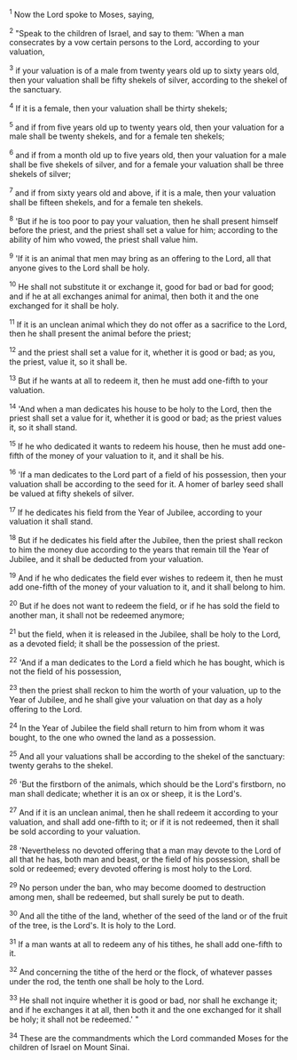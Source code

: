 <sup>1</sup> 
Now the Lord spoke to Moses, saying, 

<sup>2</sup> 
"Speak to the children of Israel, and say to them: 'When a man consecrates by a vow certain persons to the Lord, according to your valuation, 

<sup>3</sup> 
if your valuation is of a male from twenty years old up to sixty years old, then your valuation shall be fifty shekels of silver, according to the shekel of the sanctuary. 

<sup>4</sup> 
If it is a female, then your valuation shall be thirty shekels; 

<sup>5</sup> 
and if from five years old up to twenty years old, then your valuation for a male shall be twenty shekels, and for a female ten shekels; 

<sup>6</sup> 
and if from a month old up to five years old, then your valuation for a male shall be five shekels of silver, and for a female your valuation shall be three shekels of silver; 

<sup>7</sup> 
and if from sixty years old and above, if it is a male, then your valuation shall be fifteen shekels, and for a female ten shekels. 

<sup>8</sup> 
'But if he is too poor to pay your valuation, then he shall present himself before the priest, and the priest shall set a value for him; according to the ability of him who vowed, the priest shall value him. 

<sup>9</sup> 
'If it is an animal that men may bring as an offering to the Lord, all that anyone gives to the Lord shall be holy. 

<sup>10</sup> 
He shall not substitute it or exchange it, good for bad or bad for good; and if he at all exchanges animal for animal, then both it and the one exchanged for it shall be holy. 

<sup>11</sup> 
If it is an unclean animal which they do not offer as a sacrifice to the Lord, then he shall present the animal before the priest; 

<sup>12</sup> 
and the priest shall set a value for it, whether it is good or bad; as you, the priest, value it, so it shall be. 

<sup>13</sup> 
But if he wants at all to redeem it, then he must add one-fifth to your valuation. 

<sup>14</sup> 
'And when a man dedicates his house to be holy to the Lord, then the priest shall set a value for it, whether it is good or bad; as the priest values it, so it shall stand. 

<sup>15</sup> 
If he who dedicated it wants to redeem his house, then he must add one-fifth of the money of your valuation to it, and it shall be his. 

<sup>16</sup> 
'If a man dedicates to the Lord part of a field of his possession, then your valuation shall be according to the seed for it. A homer of barley seed shall be valued at fifty shekels of silver. 

<sup>17</sup> 
If he dedicates his field from the Year of Jubilee, according to your valuation it shall stand. 

<sup>18</sup> 
But if he dedicates his field after the Jubilee, then the priest shall reckon to him the money due according to the years that remain till the Year of Jubilee, and it shall be deducted from your valuation. 

<sup>19</sup> 
And if he who dedicates the field ever wishes to redeem it, then he must add one-fifth of the money of your valuation to it, and it shall belong to him. 

<sup>20</sup> 
But if he does not want to redeem the field, or if he has sold the field to another man, it shall not be redeemed anymore; 

<sup>21</sup> 
but the field, when it is released in the Jubilee, shall be holy to the Lord, as a devoted field; it shall be the possession of the priest. 

<sup>22</sup> 
'And if a man dedicates to the Lord a field which he has bought, which is not the field of his possession, 

<sup>23</sup> 
then the priest shall reckon to him the worth of your valuation, up to the Year of Jubilee, and he shall give your valuation on that day as a holy offering to the Lord. 

<sup>24</sup> 
In the Year of Jubilee the field shall return to him from whom it was bought, to the one who owned the land as a possession. 

<sup>25</sup> 
And all your valuations shall be according to the shekel of the sanctuary: twenty gerahs to the shekel. 

<sup>26</sup> 
'But the firstborn of the animals, which should be the Lord's firstborn, no man shall dedicate; whether it is an ox or sheep, it is the Lord's. 

<sup>27</sup> 
And if it is an unclean animal, then he shall redeem it according to your valuation, and shall add one-fifth to it; or if it is not redeemed, then it shall be sold according to your valuation. 

<sup>28</sup> 
'Nevertheless no devoted offering that a man may devote to the Lord of all that he has, both man and beast, or the field of his possession, shall be sold or redeemed; every devoted offering is most holy to the Lord. 

<sup>29</sup> 
No person under the ban, who may become doomed to destruction among men, shall be redeemed, but shall surely be put to death. 

<sup>30</sup> 
And all the tithe of the land, whether of the seed of the land or of the fruit of the tree, is the Lord's. It is holy to the Lord. 

<sup>31</sup> 
If a man wants at all to redeem any of his tithes, he shall add one-fifth to it. 

<sup>32</sup> 
And concerning the tithe of the herd or the flock, of whatever passes under the rod, the tenth one shall be holy to the Lord. 

<sup>33</sup> 
He shall not inquire whether it is good or bad, nor shall he exchange it; and if he exchanges it at all, then both it and the one exchanged for it shall be holy; it shall not be redeemed.' " 

<sup>34</sup> 
These are the commandments which the Lord commanded Moses for the children of Israel on Mount Sinai.